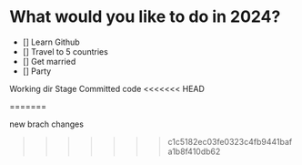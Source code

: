 # What would you like to do in 2024?

- [] Learn Github
- [] Travel to 5 countries
- [] Get married
- [] Party 

Working dir
Stage
Committed code
<<<<<<< HEAD

=======
  
new brach changes  
>>>>>>> c1c5182ec03fe0323c4fb9441bafa1b8f410db62
